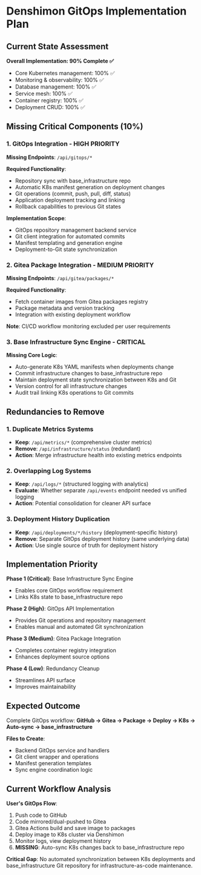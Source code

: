 # Denshimon GitOps Implementation Plan

## Current State Assessment
**Overall Implementation: 90% Complete ✅**
- Core Kubernetes management: 100% ✅
- Monitoring & observability: 100% ✅  
- Database management: 100% ✅
- Service mesh: 100% ✅
- Container registry: 100% ✅
- Deployment CRUD: 100% ✅

## Missing Critical Components (10%)

### 1. GitOps Integration - HIGH PRIORITY
**Missing Endpoints**: `/api/gitops/*`

**Required Functionality**:
- Repository sync with base_infrastructure repo
- Automatic K8s manifest generation on deployment changes
- Git operations (commit, push, pull, diff, status)
- Application deployment tracking and linking
- Rollback capabilities to previous Git states

**Implementation Scope**:
- GitOps repository management backend service
- Git client integration for automated commits
- Manifest templating and generation engine
- Deployment-to-Git state synchronization

### 2. Gitea Package Integration - MEDIUM PRIORITY  
**Missing Endpoints**: `/api/gitea/packages/*`

**Required Functionality**:
- Fetch container images from Gitea packages registry
- Package metadata and version tracking
- Integration with existing deployment workflow

**Note**: CI/CD workflow monitoring excluded per user requirements

### 3. Base Infrastructure Sync Engine - CRITICAL
**Missing Core Logic**:
- Auto-generate K8s YAML manifests when deployments change
- Commit infrastructure changes to base_infrastructure repo
- Maintain deployment state synchronization between K8s and Git
- Version control for all infrastructure changes
- Audit trail linking K8s operations to Git commits

## Redundancies to Remove

### 1. Duplicate Metrics Systems
- **Keep**: `/api/metrics/*` (comprehensive cluster metrics)
- **Remove**: `/api/infrastructure/status` (redundant)
- **Action**: Merge infrastructure health into existing metrics endpoints

### 2. Overlapping Log Systems  
- **Keep**: `/api/logs/*` (structured logging with analytics)
- **Evaluate**: Whether separate `/api/events` endpoint needed vs unified logging
- **Action**: Potential consolidation for cleaner API surface

### 3. Deployment History Duplication
- **Keep**: `/api/deployments/*/history` (deployment-specific history)
- **Remove**: Separate GitOps deployment history (same underlying data)
- **Action**: Use single source of truth for deployment history

## Implementation Priority

**Phase 1 (Critical)**: Base Infrastructure Sync Engine
- Enables core GitOps workflow requirement
- Links K8s state to base_infrastructure repo

**Phase 2 (High)**: GitOps API Implementation  
- Provides Git operations and repository management
- Enables manual and automated Git synchronization

**Phase 3 (Medium)**: Gitea Package Integration
- Completes container registry integration
- Enhances deployment source options

**Phase 4 (Low)**: Redundancy Cleanup
- Streamlines API surface
- Improves maintainability

## Expected Outcome
Complete GitOps workflow: **GitHub → Gitea → Package → Deploy → K8s → Auto-sync → base_infrastructure**

**Files to Create**:
- Backend GitOps service and handlers
- Git client wrapper and operations
- Manifest generation templates
- Sync engine coordination logic

## Current Workflow Analysis
**User's GitOps Flow**:
1. Push code to GitHub
2. Code mirrored/dual-pushed to Gitea  
3. Gitea Actions build and save image to packages
4. Deploy image to K8s cluster via Denshimon
5. Monitor logs, view deployment history
6. **MISSING**: Auto-sync K8s changes back to base_infrastructure repo

**Critical Gap**: No automated synchronization between K8s deployments and base_infrastructure Git repository for infrastructure-as-code maintenance.